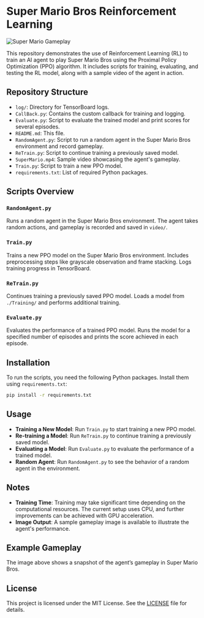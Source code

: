 # Super Mario Bros Reinforcement Learning
![Super Mario Gameplay](super-mario-bros.png)

This repository demonstrates the use of Reinforcement Learning (RL) to train an AI agent to play Super Mario Bros using the Proximal Policy Optimization (PPO) algorithm. It includes scripts for training, evaluating, and testing the RL model, along with a sample video of the agent in action.

## Repository Structure

- `log/`: Directory for TensorBoard logs.
- `CallBack.py`: Contains the custom callback for training and logging.
- `Evaluate.py`: Script to evaluate the trained model and print scores for several episodes.
- `README.md`: This file.
- `RandomAgent.py`: Script to run a random agent in the Super Mario Bros environment and record gameplay.
- `ReTrain.py`: Script to continue training a previously saved model.
- `SuperMario.mp4`: Sample video showcasing the agent's gameplay.
- `Train.py`: Script to train a new PPO model.
- `requirements.txt`: List of required Python packages.

## Scripts Overview

### `RandomAgent.py`

Runs a random agent in the Super Mario Bros environment. The agent takes random actions, and gameplay is recorded and saved in `video/`.

### `Train.py`

Trains a new PPO model on the Super Mario Bros environment. Includes preprocessing steps like grayscale observation and frame stacking. Logs training progress in TensorBoard.

### `ReTrain.py`

Continues training a previously saved PPO model. Loads a model from `./Training/` and performs additional training.

### `Evaluate.py`

Evaluates the performance of a trained PPO model. Runs the model for a specified number of episodes and prints the score achieved in each episode.

## Installation

To run the scripts, you need the following Python packages. Install them using `requirements.txt`:

```bash
pip install -r requirements.txt
```
## Usage

- **Training a New Model**: Run `Train.py` to start training a new PPO model.
- **Re-training a Model**: Run `ReTrain.py` to continue training a previously saved model.
- **Evaluating a Model**: Run `Evaluate.py` to evaluate the performance of a trained model.
- **Random Agent**: Run `RandomAgent.py` to see the behavior of a random agent in the environment.

## Notes

- **Training Time**: Training may take significant time depending on the computational resources. The current setup uses CPU, and further improvements can be achieved with GPU acceleration.
- **Image Output**: A sample gameplay image is available to illustrate the agent's performance.

## Example Gameplay

The image above shows a snapshot of the agent’s gameplay in Super Mario Bros.

## License

This project is licensed under the MIT License. See the [LICENSE](LICENSE) file for details.

